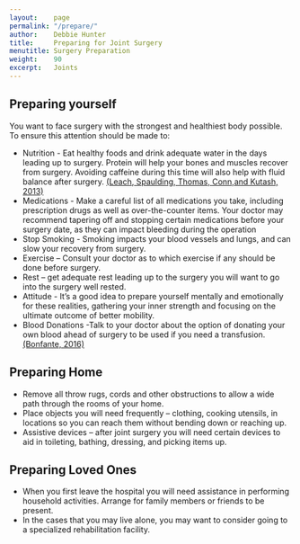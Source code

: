 ```yaml
---
layout:    page
permalink: "/prepare/"
author:    Debbie Hunter
title:     Preparing for Joint Surgery
menutitle: Surgery Preparation
weight:    90
excerpt:   Joints
---
```


<h2>Preparing yourself</h2>
You want to face surgery with the strongest and healthiest body possible. To ensure this attention should be made to: 
<ul>
<li>Nutrition - Eat healthy foods and drink adequate water in the days leading up to surgery. Protein will help your bones and muscles recover from surgery. Avoiding caffeine during this time will also help with fluid balance after surgery. <a href="/references">(Leach, Spaulding, Thomas, Conn,and Kutash, 2013)</a>  </li>
<li>Medications - Make a careful list of all medications you take, including prescription drugs as well as over-the-counter items. Your doctor may recommend tapering off and stopping certain medications before your surgery date, as they can impact bleeding during the operation</li>
<li>Stop Smoking - Smoking impacts your blood vessels and lungs, and can slow your recovery from surgery.</li>
<li>Exercise – Consult your doctor as to which exercise if any should be done before surgery.</li>
<li>Rest – get adequate rest leading up to the surgery you will want to go into the surgery well rested. </li>
<li>Attitude - It’s a good idea to prepare yourself mentally and emotionally for these realities, gathering your inner strength and focusing on the ultimate outcome of better mobility.</li>
<li>Blood Donations -Talk to your doctor about the option of donating your own blood ahead of surgery to be used if you need a transfusion. <a href="/references">(Bonfante, 2016)</a> </li>
</ul>
<h2>Preparing Home</h2>
<ul>
<li>Remove all throw rugs, cords and other obstructions to allow a wide path through the rooms of your home.</li>
<li>Place objects you will need frequently – clothing, cooking utensils, in locations so you can reach them without bending down or reaching up.</li>
<li>Assistive devices – after joint surgery you will need certain devices to aid in toileting, bathing, dressing, and picking items up. </li>
</ul>
<h2>Preparing Loved Ones</h2>
<ul>
<li>When you first leave the hospital you will need assistance in performing household activities. Arrange for family members or friends to be present.</li>
<li>In the cases that you may live alone, you may want to consider going to a specialized rehabilitation facility.  </li>
</ul>
